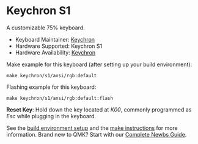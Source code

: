 # Keychron S1

A customizable 75% keyboard.

* Keyboard Maintainer: [Keychron](https://github.com/keychron)
* Hardware Supported: Keychron S1
* Hardware Availability: [Keychron](https://www.keychron.com)

Make example for this keyboard (after setting up your build environment):

    make keychron/s1/ansi/rgb:default

Flashing example for this keyboard:

    make keychron/s1/ansi/rgb:default:flash

**Reset Key**: Hold down the key located at *K00*, commonly programmed as *Esc* while plugging in the keyboard.

See the [build environment setup](https://docs.qmk.fm/#/getting_started_build_tools) and the [make instructions](https://docs.qmk.fm/#/getting_started_make_guide) for more information. Brand new to QMK? Start with our [Complete Newbs Guide](https://docs.qmk.fm/#/newbs).
